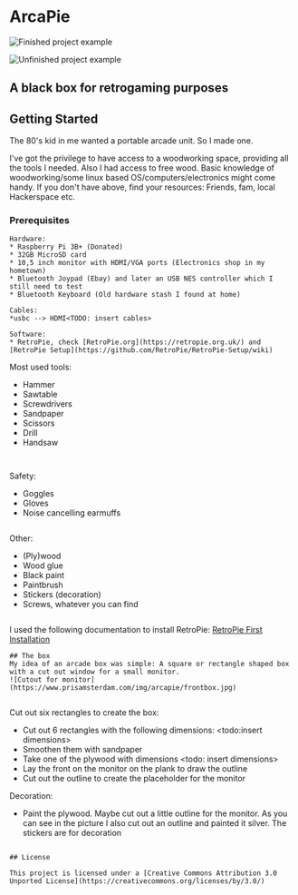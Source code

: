 # ArcaPie
![Finished project example](https://www.prisamsterdam.com/img/arcapie/arcadebox.jpeg)

![Unfinished project example](https://www.prisamsterdam.com/img/arcapie/IMG_20190308_185644.jpg)

 
## A black box for retrogaming purposes

## Getting Started
The 80's kid in me wanted a portable arcade unit. So I made one. 

I've got the privilege to have access to a woodworking space, providing all the tools I needed. Also I had access to free wood. 
Basic knowledge of woodworking/some linux based OS/computers/electronics might come handy.
If you don't have above, find your resources: Friends, fam, local Hackerspace etc.

### Prerequisites

```
Hardware:
* Raspberry Pi 3B+ (Donated)
* 32GB MicroSD card
* 10,5 inch monitor with HDMI/VGA ports (Electronics shop in my hometown)
* Bluetooth Joypad (Ebay) and later an USB NES controller which I still need to test
* Bluetooth Keyboard (Old hardware stash I found at home)

Cables:
*usbc --> HDMI<TODO: insert cables>
```

```
Software:
* RetroPie, check [RetroPie.org](https://retropie.org.uk/) and [RetroPie Setup](https://github.com/RetroPie/RetroPie-Setup/wiki)

```
Most used tools:
* Hammer                                                                                                 
* Sawtable                                                                                                
* Screwdrivers                                                                                            
* Sandpaper 
* Scissors
* Drill
* Handsaw
```
 
```  
Safety:
* Goggles
* Gloves
* Noise cancelling earmuffs
```

```
Other:
* (Ply)wood
* Wood glue
* Black paint
* Paintbrush
* Stickers (decoration)
* Screws, whatever you can find
```

```
I used the following documentation to install RetroPie:
[RetroPie First Installation](https://github.com/RetroPie/RetroPie-Setup/wiki/First-Installation)
```
## The box
My idea of an arcade box was simple: A square or rectangle shaped box with a cut out window for a small monitor.
![Cutout for monitor](https://www.prisamsterdam.com/img/arcapie/frontbox.jpg)
 
```
Cut out six rectangles to create the box:

* Cut out 6 rectangles with the following  dimensions: <todo:insert dimensions>
* Smoothen them with sandpaper
* Take one of the plywood with dimensions <todo: insert dimensions>
* Lay the front on the monitor on the plank to draw the outline
* Cut out the outline to create the placeholder for the monitor

Decoration:
* Paint the plywood. Maybe cut out a little outline for the monitor. As you can see in the picture I also cut out an outline and painted it silver.
The stickers are for decoration 

```

## License

This project is licensed under a [Creative Commons Attribution 3.0 Unported License](https://creativecommons.org/licenses/by/3.0/)



